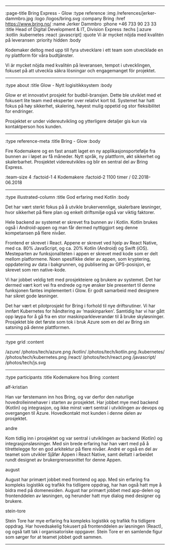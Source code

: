 --------------------------------------------------------------------------------
:page-title Bring Express - Glow
:type reference
:img /references/jerker-dammbro.jpg
:logo /logos/bring.svg
:company Bring
:href https://www.bring.no/
:name Jerker Dammbro
:phone +46 733 90 23 33
:title Head of Digital Development & IT, Division Express
:techs [:azure :kotlin :kubernetes :react :javascript]
:quote Vi är mycket nöjda med kvalitén på leveransen
:priority hidden
:body

Kodemaker deltog med upp till fyra utvecklare i ett team som utvecklade en ny
plattform för våra budtjänster.

Vi är mycket nöjda med kvalitén på leveransen, tempot i utvecklingen, fokuset på
att utveckla säkra lösningar och engagemanget för projektet.

--------------------------------------------------------------------------------
:type about
:title Glow - Nytt logisitikksystem
:body

Glow er et innovativt prosjekt for budbil-bransjen. Dette ble utviklet med et
fokusert lite team med eksperter over relativt kort tid. Systemet har hatt fokus
på høy sikkerhet, skalering, høyest mulig oppetid og stor fleksibilitet for
endringer.

Prosjektet er under videreutvikling og ytterligere detaljer gis kun via
kontaktperson hos kunden.

--------------------------------------------------------------------------------
:type reference-meta
:title Bring - Glow
:body

Fire Kodemakere og en fast ansatt laget en ny applikasjonsportefølje fra bunnen
av i løpet av få måneder. Nytt språk, ny plattform, økt sikkerhet og
skalerbarhet. Prosjektet videreutvikles og blir en sentral del av Bring Express.

:team-size 4
:factoid-1 4 Kodemakere
:factoid-2 1100 timer / 02.2018-06.2018

--------------------------------------------------------------------------------
:type illustrated-column
:title God erfaring med Kotlin
:body

Det har vært sterkt fokus på å utvikle brukervennlige, skalerbare løsninger,
hvor sikkerhet på flere plan og enkelt driftsmiljø også var viktig faktorer.

Hele backend av systemet er skrevet fra bunnen av i Kotlin. Kotlin brukes også i
Android-appen og man får dermed nyttiggjort seg denne kompetansen på flere
nivåer.

Frontend er skrevet i React. Appene er skrevet ved hjelp av React Native, med
ca. 80% JavaScript, og ca. 20% Kotlin (Android) og Swift (iOS). Mesteparten av
funksjonaliteten i appen er skrevet med kode som er delt mellom platformene.
Noen spesifikke deler av appen, som kryptering, oppdatering av data i
bakgrunnen, og publisering av GPS-posisjon, er skrevet som ren native-kode.

Vi har jobbet veldig tett med prosjekteiere og brukere av systemet. Det har
dermed vært kort vei fra endrede og nye ønsker ble presentert til denne
funksjonen fantes implementert i Glow. Er godt samarbeid med designere har
sikret gode løsninger.

Det har vært et pilotprosjekt for Bring i forhold til nye driftsrutiner. Vi har
innført Kubernetes for håndtering av ‘maskinparken’. Samtidig har vi har gått
opp løypa for å gå fra en stor maskinparkleverandør til å bruke skyløsninger.
Prosjektet ble det første som tok i bruk Azure som en del av Bring sin satsning
på denne plattformen.

--------------------------------------------------------------------------------
:type grid
:content

/azure/                       /photos/tech/azure.png
/kotlin/                          /photos/tech/kotlin.png
/kubernetes/                /photos/tech/kubernetes.png
/react/                          /photos/tech/react.png
/javascript/                             /photos/tech/js.svg

--------------------------------------------------------------------------------
:type participants
:title Kodemakere hos Bring
:content

alf-kristian

Han var førstemann inn hos Bring, og var derfor den naturlige
hovedrolleinnehaver i starten av prosjektet. Har jobbet mye med backend (Kotlin)
og integrasjon, og ikke minst vært sentral i utviklingen av devops og overgangen
til Azure. Hovedkontakt mot kunden i denne delen av prosjektet.

andre

Kom tidlig inn i prosjektet og var sentral i utviklingen av backend (Kotlin) og
integrasjonsløsninger. Med sin brede erfaring har han vært med på å
tilrettelegge for en god arkitektur på flere nivåer. André er også en del av
teamet som utvikler Sjåfør Appen i React Native, samt deltatt i arbeidet rundt
designet av brukergrensesnittet for denne Appen.

august

August har primært jobbet med frontend og app. Med sin erfaring fra kompleks
logistikk og trafikk fra tidligere oppdrag, har han også hatt mye å bidra med på
domenesiden. August har primært jobbet med app-delen og frontenddelen av
løsningen, og herunder hatt mye dialog med designer og brukere.

stein-tore

Stein Tore har mye erfaring fra kompleks logistikk og trafikk fra tidligere
oppdrag. Har hovedsakelig fokusert på frontenddelen av løsningen (React), og
også tatt tak i organisatoriske oppgaver. Stein Tore er en samlende figur som
sørger for at teamet jobbet godt sammen.

--------------------------------------------------------------------------------
